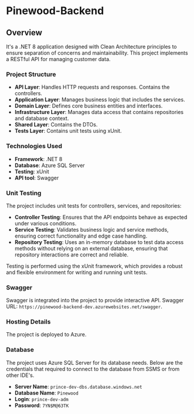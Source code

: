 # Pinewood-Backend

## Overview

It's a .NET 8 application designed with Clean Architecture principles to ensure separation of concerns and maintainability. This project implements a RESTful API for managing customer data.

### Project Structure

- **API Layer**: Handles HTTP requests and responses. Contains the controllers.
- **Application Layer**: Manages business logic that includes the services.
- **Domain Layer**: Defines core business entities and interfaces.
- **Infrastructure Layer**: Manages data access that contains repositories and database context.
- **Shared Layer**: Contains the DTOs.
- **Tests Layer**: Contains unit tests using xUnit.

### Technologies Used

- **Framework**: .NET 8
- **Database**: Azure SQL Server
- **Testing**: xUnit
- **API tool**: Swagger

### Unit Testing

The project includes unit tests for controllers, services, and repositories:

- **Controller Testing**: Ensures that the API endpoints behave as expected under various conditions.
- **Service Testing**: Validates business logic and service methods, ensuring correct functionality and edge case handling.
- **Repository Testing**: Uses an in-memory database to test data access methods without relying on an external database, ensuring that repository interactions are correct and reliable.

Testing is performed using the xUnit framework, which provides a robust and flexible environment for writing and running unit tests.

### Swagger

Swagger is integrated into the project to provide interactive API.
Swagger URL: `https://pinewood-backend-dev.azurewebsites.net/swagger`.

### Hosting Details

The project is deployed to Azure.

### Database

The project uses Azure SQL Server for its database needs. Below are the credentials that required to connect to the database from SSMS or from other IDE's.

- **Server Name**: `prince-dev-dbs.database.windows.net`
- **Database Name**: `Pinewood`
- **Login**: `prince-dev-adm`
- **Password**: `7YN$M@63TK`
